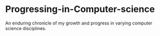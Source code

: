 # Progressing-in-Computer-science
An enduring chronicle of my growth and progress in varying computer science disciplines.
